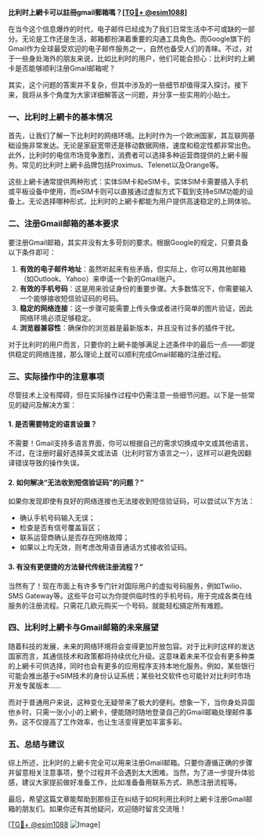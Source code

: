 **比利时上網卡可以註冊gmail郵箱嗎？[[TG💪+ @esim1088](https://t.me/s/esim1088)]**

在当今这个信息爆炸的时代，电子邮件已经成为了我们日常生活中不可或缺的一部分。无论是工作还是生活，邮箱都扮演着重要的沟通工具角色。而Google旗下的Gmail作为全球最受欢迎的电子邮件服务之一，自然也备受人们的青睐。不过，对于一些身处海外的朋友来说，比如比利时的用户，他们可能会担心：比利时的上網卡是否能够顺利注册Gmail邮箱呢？

其实，这个问题的答案并不复杂，但其中涉及的一些细节却值得深入探讨。接下来，我将从多个角度为大家详细解答这一问题，并分享一些实用的小贴士。

### **一、比利时上網卡的基本情况**

首先，让我们了解一下比利时的网络环境。比利时作为一个欧洲国家，其互联网基础设施非常发达。无论是家庭宽带还是移动数据网络，速度和稳定性都非常出色。此外，比利时的电信市场竞争激烈，消费者可以选择多种运营商提供的上網卡服务。常见的比利时上網卡品牌包括Proximus、Telenet以及Orange等。

这些上網卡通常提供两种形式：实体SIM卡和eSIM卡。实体SIM卡需要插入手机或平板设备中使用，而eSIM卡则可以直接通过虚拟方式下载到支持eSIM功能的设备上。无论选择哪种形式，比利时的上網卡都能为用户提供高速稳定的上网体验。

### **二、注册Gmail邮箱的基本要求**

要注册Gmail邮箱，其实并没有太多苛刻的要求。根据Google的规定，只要具备以下条件即可：

1. **有效的电子邮件地址**：虽然听起来有些矛盾，但实际上，你可以用其他邮箱（如Outlook、Yahoo）来申请一个新的Gmail账户。
2. **有效的手机号码**：这是用来验证身份的重要步骤。大多数情况下，你需要输入一个能够接收短信验证码的号码。
3. **稳定的网络连接**：这一步骤可能需要上传头像或者进行简单的图片验证，因此网络环境必须足够稳定。
4. **浏览器兼容性**：确保你的浏览器是最新版本，并且没有过多的插件干扰。

对于比利时的用户而言，只要你的上網卡能够满足上述条件中的最后一点——即提供稳定的网络连接，那么理论上就可以顺利完成Gmail邮箱的注册过程。

### **三、实际操作中的注意事项**

尽管技术上没有障碍，但在实际操作过程中仍需注意一些细节问题。以下是一些常见的疑问及解决方案：

#### **1. 是否需要特定的语言设置？**
不需要！Gmail支持多语言界面，你可以根据自己的需求切换成中文或其他语言。不过，在注册时最好选择英文或法语（比利时官方语言之一），这样可以避免因翻译错误导致的操作失误。

#### **2. 如何解决“无法收到短信验证码”的问题？”**
如果你发现即使有良好的网络连接也无法接收到短信验证码，可以尝试以下方法：
- 确认手机号码输入无误；
- 检查是否有信号覆盖盲区；
- 联系运营商确认是否存在网络故障；
- 如果以上均无效，则考虑改用语音通话方式接收验证码。

#### **3. 有没有更便捷的方法替代传统注册流程？”**
当然有了！现在市面上有许多专门针对国际用户的虚拟号码服务，例如Twilio、SMS Gateway等。这些平台可以为你提供临时性的手机号码，用于完成各类在线服务的注册流程。只需花几欧元购买一个号码，就能轻松搞定所有难题。

### **四、比利时上網卡与Gmail邮箱的未来展望**

随着科技的发展，未来的网络环境将会变得更加开放包容。对于比利时这样的发达国家而言，其通信技术和政策都将持续优化升级。这意味着未来不仅会有更多种类的上網卡可供选择，同时也会有更多的应用程序支持本地化服务。例如，某些银行可能会推出基于eSIM技术的身份认证系统；某些社交软件也可能针对比利时市场开发专属版本……

而对于普通用户来说，这种变化无疑带来了极大的便利。想象一下，当你身处异国他乡时，只需一张小小的上網卡，便能随时随地登录自己的Gmail邮箱处理邮件事务。这不仅提高了工作效率，也让生活变得更加丰富多彩。

### **五、总结与建议**

综上所述，比利时的上網卡完全可以用来注册Gmail邮箱。只要你遵循正确的步骤并留意相关注意事项，整个过程并不会遇到太大困难。当然，为了进一步提升体验感，建议大家提前做好准备工作，比如准备备用联系方式、熟悉注册流程等。

最后，希望这篇文章能帮助到那些正在纠结于如何利用比利时上網卡注册Gmail邮箱的朋友们。如果你还有其他疑问，欢迎随时留言交流哦！

[[TG💪+ @esim1088](https://t.me/s/esim1088) ![Image](https://i.postimg.cc/4NQfJmqS/Snipaste-2025-05-13-00-14-12.png)]